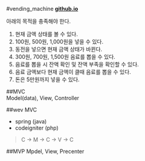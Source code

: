 #vending_machine
**[github.io](http://smilesol85.github.io/dev/vending_machine/vending_machine.html "vending_machine")**

아래의 목적을 충족해야 한다.
1. 현재 금액 상태를 볼 수 있다.  
1. 100원, 500원, 1,000원을 넣을 수 있다.  
1. 동전을 넣으면 현재 금액 상태가 바뀐다.  
1. 300원, 700원, 1,500원 음료를 뽑을 수 있다.  
1. 음료를 뽑을 시 잔액 확인 및 잔액 부족을 확인할 수 있다.  
1. 음료 금액보다 현재 금액이 클때 음료를 뽑을 수 있다.  
1. 돈은 5만원까지 넣을 수 있다.  

##MVC  
Model(data), View, Controller  

##wev MVC  
* spring (java)  
* codeigniter (php)  

> C -> M -> C -> V -> C  

##MVP
Mpdel, View, Precenter
